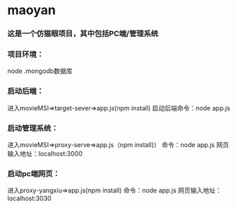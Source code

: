 # maoyan
### 这是一个仿猫眼项目，其中包括PC端/管理系统
### 项目环境：
node .mongodb数据库
### 启动后端：
进入movieMSI=>target-sever=>app.js(npm install) 启动后端命令：node app.js
### 启动管理系统：
进入movieMSI=>proxy-serve=>app.js（npm install)） 命令：node app.js  网页输入地址：localhost:3000
### 启动pc端网页：
进入proxy-yangxiu=>app.js(npm install) 命令：node app.js   网页输入地址：localhost:3030
